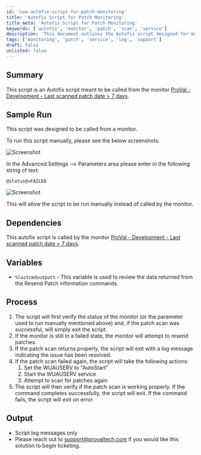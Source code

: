 ```yaml
---
id: 'cwa-autofix-script-for-patch-monitoring'
title: 'Autofix Script for Patch Monitoring'
title_meta: 'Autofix Script for Patch Monitoring'
keywords: ['autofix', 'monitor', 'patch', 'scan', 'service']
description: 'This document outlines the Autofix script designed for monitoring patch statuses. It details the script's function, dependencies, process steps, and how to run it manually. The script checks the status of patch scans and attempts to resolve issues by resending patches and managing service states.'
tags: ['monitoring', 'patch', 'service', 'log', 'support']
draft: false
unlisted: false
---
```

## Summary

This script is an Autofix script meant to be called from the monitor [ProVal - Development - Last scanned patch date > 7 days](https://proval.itglue.com/DOC-5078775-8918745).

## Sample Run

This script was designed to be called from a monitor.

To run this script manually, please see the below screenshots.

![Screenshot](5078775/docs/8918403/images/12370689)

In the Advanced Settings --> Parameters area please enter in the following string of text:

```
@status@=FAILED
```

![Screenshot](5078775/docs/8918403/images/12370797)

This will allow the script to be run manually instead of called by the monitor.

## Dependencies

This autofix script is called by the monitor [ProVal - Development - Last scanned patch date > 7 days](https://proval.itglue.com/DOC-5078775-8918745).

## Variables

- `%lastcmdoutput%` - This variable is used to review the data returned from the Resend Patch information commands.

## Process

1. The script will first verify the status of the monitor (or the parameter used to run manually mentioned above) and, if the patch scan was successful, will simply exit the script.
2. If the monitor is still in a failed state, the monitor will attempt to resend patches.
3. If the patch scan returns properly, the script will exit with a log message indicating the issue has been resolved.
4. If the patch scan failed again, the script will take the following actions:
   1. Set the WUAUSERV to "AutoStart"
   2. Start the WUAUSERV service
   3. Attempt to scan for patches again
5. The script will then verify if the patch scan is working properly. If the command completes successfully, the script will exit. If the command fails, the script will exit on error.

## Output

- Script log messages only
- Please reach out to [support@provaltech.com](mailto:support@provaltech.com) if you would like this solution to begin ticketing.

